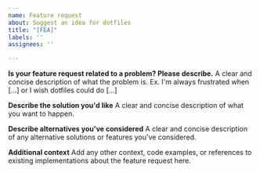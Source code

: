 ```yaml
---
name: Feature request
about: Suggest an idea for dotfiles
title: "[FEA]"
labels: ''
assignees: ''

---
```


**Is your feature request related to a problem? Please describe.**
A clear and concise description of what the problem is. Ex. I'm always frustrated when [...] or I wish dotfiles could do [...]

**Describe the solution you'd like**
A clear and concise description of what you want to happen.

**Describe alternatives you've considered**
A clear and concise description of any alternative solutions or features you've considered.

**Additional context**
Add any other context, code examples, or references to existing implementations about the feature request here.

